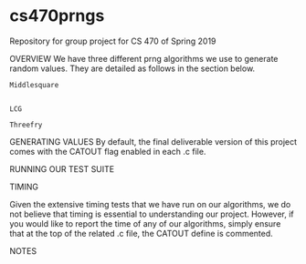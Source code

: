 # cs470prngs
Repository for group project for CS 470 of Spring 2019

OVERVIEW
	We have three different prng algorithms we use to generate random values. They are detailed as follows in the section below.

	Middlesquare
	

	LCG

	Threefry

GENERATING VALUES
	By default, the final deliverable version of this project comes with the CATOUT flag enabled in each .c file. 
    
	

RUNNING OUR TEST SUITE


TIMING

Given the extensive timing tests that we have run on our algorithms, we do not believe that timing is essential to understanding our project. However, if you would like to report the time of any of our algorithms, simply ensure that at the top of the related .c file, the CATOUT define is commented. 

NOTES
